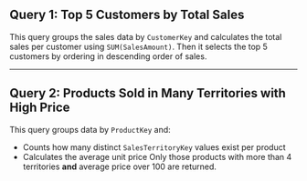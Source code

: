 ## Query 1: Top 5 Customers by Total Sales

This query groups the sales data by `CustomerKey` and calculates the total sales per customer using `SUM(SalesAmount)`.
Then it selects the top 5 customers by ordering in descending order of sales.

---

## Query 2: Products Sold in Many Territories with High Price

This query groups data by `ProductKey` and:
- Counts how many distinct `SalesTerritoryKey` values exist per product
- Calculates the average unit price
Only those products with more than 4 territories **and** average price over 100 are returned.
